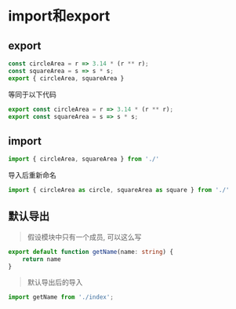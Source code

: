 # import和export

## export
```js
const circleArea = r => 3.14 * (r ** r);
const squareArea = s => s * s;
export { circleArea, squareArea }
```
等同于以下代码
```js
export const circleArea = r => 3.14 * (r ** r);
export const squareArea = s => s * s;
```
## import
```js
import { circleArea, squareArea } from './'
```
导入后重新命名
```js
import { circleArea as circle, squareArea as square } from './'
```

## 默认导出
>假设模块中只有一个成员, 可以这么写
```ts
export default function getName(name: string) {
    return name
}
```
>默认导出后的导入
```ts
import getName from './index';
```
